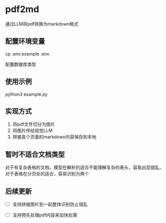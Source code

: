 # pdf2md
通过LLM将pdf转换为markdown格式

## 配置环境变量
cp .env.example .env

配置数据库类型

## 使用示例
python3 example.py


## 实现方式
1. 将pdf文件切分为图片
2. 将图片传给视觉LLM
3. 拼接各个页面的markdown内容保存到本地

## 暂时不适合文档类型
对于有复杂表格的文档，模型在解析的适合不能理解复杂的表头，容易出现错乱。
对于表格在分页处的适合，容易识别为两个

## 后续更新
- [ ] 支持拼接图片到一起整体识别防止错乱
- [ ] 支持预先处理pdf内容来加快处理

